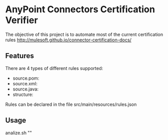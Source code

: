 # AnyPoint Connectors Certification Verifier

The objective of this project is to automate most of the current certification rules
http://mulesoft.github.io/connector-certification-docs/

## Features

There are 4 types of different rules supported:

* source.pom: 
* source.xml: 
* source.java:
* structure: 

Rules can be declared in the file src/main/resources/rules.json

## Usage

analize.sh "<connector-path>"


